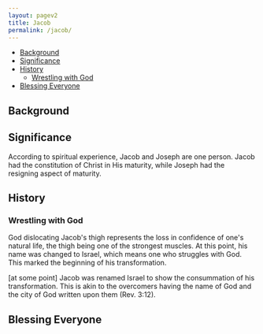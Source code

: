 ```yaml
---
layout: pagev2
title: Jacob
permalink: /jacob/
---
```

- [Background](#background)
- [Significance](#significance)
- [History](#history)
  - [Wrestling with God](#wrestling-with-god)
- [Blessing Everyone](#blessing-everyone)

## Background

## Significance

According to spiritual experience, Jacob and Joseph are one person. Jacob had the constitution of Christ in His maturity, while Joseph had the resigning aspect of maturity. 

## History

### Wrestling with God

God dislocating Jacob's thigh represents the loss in confidence of one's natural life, the thigh being one of the strongest muscles. At this point, his name was changed to Israel, which means one who struggles with God. This marked the beginning of his transformation.

[at some point] Jacob was renamed Israel to show the consummation of his transformation. This is akin to the overcomers having the name of God and the city of God written upon them (Rev. 3:12).
## Blessing Everyone

